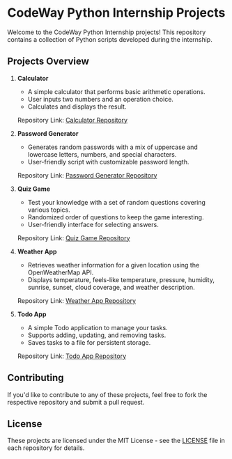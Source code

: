 # CodeWay Python Internship Projects

Welcome to the CodeWay Python Internship projects! This repository contains a collection of Python scripts developed during the internship.

## Projects Overview

1. **Calculator**
   - A simple calculator that performs basic arithmetic operations.
   - User inputs two numbers and an operation choice.
   - Calculates and displays the result.

   Repository Link: [Calculator Repository](https://github.com/mustafaansarii/CODEWAY/tree/main/Task-02)

2. **Password Generator**
   - Generates random passwords with a mix of uppercase and lowercase letters, numbers, and special characters.
   - User-friendly script with customizable password length.

   Repository Link: [Password Generator Repository](https://github.com/mustafaansarii/CODEWAY/tree/main/Task-03)

3. **Quiz Game**
   - Test your knowledge with a set of random questions covering various topics.
   - Randomized order of questions to keep the game interesting.
   - User-friendly interface for selecting answers.

   Repository Link: [Quiz Game Repository](https://github.com/mustafaansarii/CODEWAY/tree/main/Task-05)

4. **Weather App**
   - Retrieves weather information for a given location using the OpenWeatherMap API.
   - Displays temperature, feels-like temperature, pressure, humidity, sunrise, sunset, cloud coverage, and weather description.

   Repository Link: [Weather App Repository](https://github.com/mustafaansarii/CODEWAY/tree/main/Task-04)

5. **Todo App**
   - A simple Todo application to manage your tasks.
   - Supports adding, updating, and removing tasks.
   - Saves tasks to a file for persistent storage.

   Repository Link: [Todo App Repository](https://github.com/mustafaansarii/CODEWAY/tree/main/Task-01)

## Contributing

If you'd like to contribute to any of these projects, feel free to fork the respective repository and submit a pull request.

## License

These projects are licensed under the MIT License - see the [LICENSE](LICENSE) file in each repository for details.
